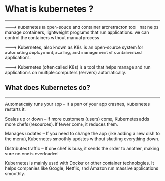 
# What is kubernetes ?
***********************
--->  kubernetes ia open-souce and container archetracton tool ,
hat helps manage containers, lightweight programs that run applications.
we can control the containers without manual process 

--->  Kubernetes, also known as K8s, is an open-source system for automating deployment, 
scaling, and management of containerized applications.

--->  Kubernetes (often called K8s) is a tool that helps manage and run application s
      on multiple computers (servers) automatically.

## What does Kubernetes do?
***********************************************
Automatically runs your app – If a part of your app crashes, Kubernetes restarts it.

Scales up or down – If more customers (users) come, Kubernetes adds more chefs (resources). 
                    If fewer come, it reduces them.

Manages updates – If you need to change the app (like adding a new dish to the menu),
                  Kubernetes smoothly updates without shutting everything down.

Distributes traffic – If one chef is busy, it sends the order to another, making sure no one is overloaded.

Kubernetes is mainly used with Docker or other container technologies.
It helps companies like Google, Netflix, and Amazon run massive applications smoothly.
